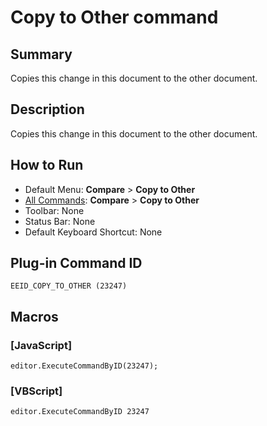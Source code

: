 # Copy to Other command

## Summary

Copies this change in this document to the other document.

## Description

Copies this change in this document to the other document.

## How to Run

- Default Menu: **Compare** \> **Copy to Other**
- [All Commands](../tools/all_commands): **Compare** \> **Copy to Other**
- Toolbar: None
- Status Bar: None
- Default Keyboard Shortcut: None

## Plug-in Command ID

```
EEID_COPY_TO_OTHER (23247)```

## Macros

### \[JavaScript\]

```
editor.ExecuteCommandByID(23247);
```

### \[VBScript\]

```
editor.ExecuteCommandByID 23247
```
